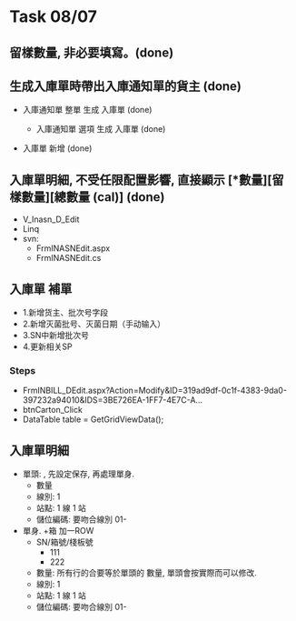 # Task 08/07

## 留樣數量, 非必要填寫。(done) 

## 生成入庫單時帶出入庫通知單的貨主  (done) 
  * 入庫通知單 整單 生成 入庫單 (done) 
    * 入庫通知單 選項 生成 入庫單 (done) 
  
  * 入庫單 新增 (done)

## 入庫單明細, 不受任限配置影響, 直接顯示 [*數量][留樣數量][總數量 (cal)]  (done) 
  * V_Inasn_D_Edit 
  * Linq
  * svn:
    * FrmINASNEdit.aspx
    * FrmINASNEdit.cs
## 入庫單 補單
  * 1.新增货主、批次号字段
  * 2.新增灭菌批号、灭菌日期（手动输入）
  * 3.SN中新增批次号
  * 4.更新相关SP
  
### Steps
  * FrmINBILL_DEdit.aspx?Action=Modify&ID=319ad9df-0c1f-4383-9da0-397232a94010&IDS=3BE726EA-1FF7-4E7C-A…	
  * btnCarton_Click
  *  DataTable table = GetGridViewData();

## 入庫單明細
 * 單頭: , 先設定保存, 再處理單身. 
   * 數量
   * 線別: 1
   * 站點: 1 線 1 站
   * 儲位編碼: 要吻合線別 01-
* 單身. +箱 加一ROW
   * SN/箱號/棧板號
     * 111
     * 222
   * 數量: 所有行的合要等於單頭的 數量, 單頭會按實際而可以修改. 
   * 線別: 1
   * 站點: 1 線 1 站
   * 儲位編碼: 要吻合線別 01-
